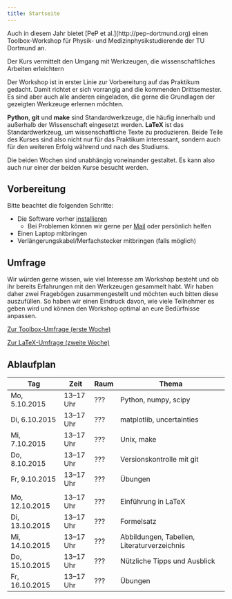 ```yaml
---
title: Startseite
---
```


<p class="lead">
Auch in diesem Jahr bietet [PeP et al.](http://pep-dortmund.org) einen Toolbox-Workshop für Physik- und Medizinphysikstudierende der TU Dortmund an.
</p>

<p class="lead">
Der Kurs vermittelt den Umgang mit Werkzeugen, die wissenschaftliches Arbeiten erleichtern
</p>

Der Workshop ist in erster Linie zur Vorbereitung auf das Praktikum gedacht.
Damit richtet er sich vorrangig and die kommenden Drittsemester.
Es sind aber auch alle anderen eingeladen, die gerne die Grundlagen der gezeigten Werkzeuge erlernen möchten.

**Python**, **git** und **make** sind Standardwerkzeuge, die häufig innerhalb und außerhalb der Wissenschaft eingesetzt werden.
**LaTeX** ist das Standardwerkzeug, um wissenschaftliche Texte zu produzieren.
Beide Teile des Kurses sind also nicht nur für das Praktikum interessant, sondern auch für den weiteren Erfolg während und nach des Studiums.

Die beiden Wochen sind unabhängig voneinander gestaltet.
Es kann also auch nur einer der beiden Kurse besucht werden.

## Vorbereitung

Bitte beachtet die folgenden Schritte:

- Die Software vorher [installieren](install.html)
    - Bei Problemen können wir gerne per [Mail](about.html) oder persönlich helfen
- Einen Laptop mitbringen
- Verlängerungskabel/Merfachstecker mitbringen (falls möglich)

## Umfrage

Wir würden gerne wissen, wie viel Interesse am Workshop besteht und ob ihr bereits Erfahrungen mit den Werkzeugen gesammelt habt.
Wir haben daher zwei Fragebögen zusammengestellt und möchten euch bitten diese auszufüllen.
So haben wir einen Eindruck davon, wie viele Teilnehmer es geben wird und können den Workshop optimal an eure Bedürfnisse anpassen.

<div class="text-center">
<div class="btn-group">
<a type="button" class="btn btn-large btn-primary" href="https://docs.google.com/forms/d/1bN6eSBKlDGPh3O4SMXsS0L1rHPdJbmiutZhpjZtQFes/viewform">Zur Toolbox-Umfrage (erste Woche)</a>

<a type="button" class="btn btn-large btn-primary" href="https://docs.google.com/forms/d/1x1bBFS4QKeyWXlPUaUi0KZf0DY18keI0dg4QWuHFix4/viewform">Zur LaTeX-Umfrage (zweite Woche)</a>
</div>
<div class="clearfix"></div>
</div>

<!--
## Feedback

Wir würden gerne Feedback von euch sammeln, um den Workshop beim nächsten Mal verbessern zu können.
Füllt bitte den Feedback-Bogen aus.

<a class="btn btn-large btn-primary pull-right" href="https://docs.google.com/forms/d/1Ba-D64CClSTL6vQBrYxsRhbOr-QxF7ciWxHX8MeY-Bk/viewform">Zum LaTeX-Feedback</a>
<a class="btn btn-large btn-primary pull-right" style="margin-right: 3em;" href="https://docs.google.com/forms/d/1SREp9xhFqsTu0ZAVZwj7zQnUSpoFC-oEIQ-kjgJiqRU/viewform">Zum Toolbox-Feedback</a>
<div class="clearfix"></div>
-->

## Ablaufplan

<table class="table table-hover">
<thead>
  <tr>
    <th>Tag</th>
    <th>Zeit</th>
    <th>Raum</th>
    <th>Thema</th>
  </tr>
</thead>
<tbody>
  <tr>
    <td>Mo, 5.10.2015</td>
    <td>13–17 Uhr</td>
    <td>???</td>
    <td>Python, numpy, scipy</td>
  </tr>
  <tr>
    <td>Di, 6.10.2015</td>
    <td>13–17 Uhr</td>
    <td>???</td>
    <td>matplotlib, uncertainties</td>
  </tr>
  <tr>
    <td>Mi, 7.10.2015</td>
    <td>13–17 Uhr</td>
    <td>???</td>
    <td>Unix, make</td>
  </tr>
  <tr>
    <td>Do, 8.10.2015</td>
    <td>13–17 Uhr</td>
    <td>???</td>
    <td>Versionskontrolle mit git</td>
  </tr>
  <tr>
    <td>Fr, 9.10.2015</td>
    <td>13–17 Uhr</td>
    <td>???</td>
    <td>Übungen</td>
  </tr>
  <tr>
    <td></td>
    <td></td>
    <td></td>
    <td></td>
  </tr>
  <tr>
    <td>Mo, 12.10.2015</td>
    <td>13–17 Uhr</td>
    <td>???</td>
    <td>Einführung in LaTeX</td>
  </tr>
  <tr>
    <td>Di, 13.10.2015</td>
    <td>13–17 Uhr</td>
    <td>???</td>
    <td>Formelsatz</td>
  </tr>
  <tr>
    <td>Mi, 14.10.2015</td>
    <td>13–17 Uhr</td>
    <td>???</td>
    <td>Abbildungen, Tabellen, Literaturverzeichnis</td>
  </tr>
  <tr>
    <td>Do, 15.10.2015</td>
    <td>13–17 Uhr</td>
    <td>???</td>
    <td>Nützliche Tipps und Ausblick</td>
  </tr>
  <tr>
    <td>Fr, 16.10.2015</td>
    <td>13–17 Uhr</td>
    <td>???</td>
    <td>Übungen</td>
  </tr>
</tbody>
</table>
